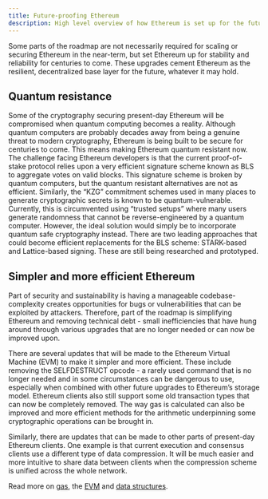 ```yaml
---
title: Future-proofing Ethereum
description: High level overview of how Ethereum is set up for the future
---
```


Some parts of the roadmap are not necessarily required for scaling or securing Ethereum in the near-term, but set Ethereum up for stability and reliability for centuries to come. These upgrades cement Ethereum as the resilient, decentralized base layer for the future, whatever it may hold.

## Quantum resistance

Some of the cryptography securing present-day Ethereum will be compromised when quantum computing becomes a reality. Although quantum computers are probably decades away from being a genuine threat to modern cryptography, Ethereum is being built to be secure for centuries to come. This means making Ethereum quantum resistant now. The challenge facing Ethereum developers is that the current proof-of-stake protocol relies upon a very efficient signature scheme known as BLS to aggregate votes on valid blocks. This signature scheme is broken by quantum computers, but the quantum resistant alternatives are not as efficient. Similarly, the “KZG” commitment schemes used in many places to generate cryptographic secrets is known to be quantum-vulnerable. Currently, this is circumvented using “trusted setups” where many users generate randomness that cannot be reverse-engineered by a quantum computer. However, the ideal solution would simply be to incorporate quantum safe cryptography instead. There are two leading approaches that could become efficient replacements for the BLS scheme: STARK-based and Lattice-based signing. These are still being researched and prototyped.

## Simpler and more efficient Ethereum

Part of security and sustainability is having a manageable codebase- complexity creates opportunities for bugs or vulnerabilities that can be exploited by attackers. Therefore, part of the roadmap is simplifying Ethereum and removing technical debt - small inefficiencies that have hung around through various upgrades that are no longer needed or can now be improved upon.

There are several updates that will be made to the Ethereum Virtual Machine (EVM) to make it simpler and more efficient. These include removing the SELFDESTRUCT opcode - a rarely used command that is no longer needed and in some circumstances can be dangerous to use, especially when combined with other future upgrades to Ethereum’s storage model. Ethereum clients also still support some old transaction types that can now be completely removed. The way gas is calculated can also be improved and more efficient methods for the arithmetic underpinning some cryptographic operations can be brought in.

Similarly, there are updates that can be made to other parts of present-day Ethereum clients. One example is that current execution and consensus clients use a different type of data compression. It will be much easier and more intuitive to share data between clients when the compression scheme is unified across the whole network.

Read more on [gas](/developers/docs/gas/), the [EVM](/developers/docs/evm/) and [data structures](/developers/docs/data-structures-and-encoding/).
